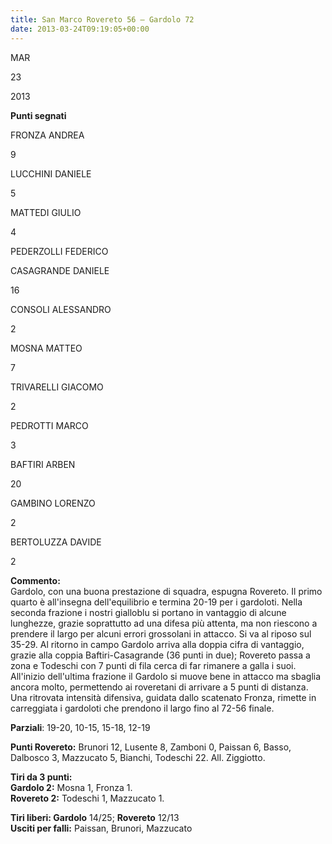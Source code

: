 ```yaml
---
title: San Marco Rovereto 56 – Gardolo 72
date: 2013-03-24T09:19:05+00:00
---
```

MAR

23

2013

**Punti segnati**

FRONZA ANDREA

9

LUCCHINI DANIELE

5

MATTEDI GIULIO

4

PEDERZOLLI FEDERICO

CASAGRANDE DANIELE

16

CONSOLI ALESSANDRO

2

MOSNA MATTEO

7

TRIVARELLI GIACOMO

2

PEDROTTI MARCO

3

BAFTIRI ARBEN

20

GAMBINO LORENZO

2

BERTOLUZZA DAVIDE

2

**Commento:**  
Gardolo, con una buona prestazione di squadra, espugna Rovereto. Il primo quarto è all'insegna dell'equilibrio e termina 20-19 per i gardoloti. Nella seconda frazione i nostri gialloblu si portano in vantaggio di alcune lunghezze, grazie soprattutto ad una difesa più attenta, ma non riescono a prendere il largo per alcuni errori grossolani in attacco. Si va al riposo sul 35-29. Al ritorno in campo Gardolo arriva alla doppia cifra di vantaggio, grazie alla coppia Baftiri-Casagrande (36 punti in due); Rovereto passa a zona e Todeschi con 7 punti di fila cerca di far rimanere a galla i suoi. All'inizio dell'ultima frazione il Gardolo si muove bene in attacco ma sbaglia ancora molto, permettendo ai roveretani di arrivare a 5 punti di distanza. Una ritrovata intensità difensiva, guidata dallo scatenato Fronza, rimette in carreggiata i gardoloti che prendono il largo fino al 72-56 finale.

**Parziali**: 19-20, 10-15, 15-18, 12-19

**Punti Rovereto:** Brunori 12, Lusente 8, Zamboni 0, Paissan 6, Basso, Dalbosco 3, Mazzucato 5, Bianchi, Todeschi 22. All. Ziggiotto.

**Tiri da 3 punti:**  
**Gardolo 2:** Mosna 1, Fronza 1.  
**Rovereto 2:** Todeschi 1, Mazzucato 1.

**Tiri liberi: Gardolo** 14/25; **Rovereto** 12/13  
**Usciti per falli:** Paissan, Brunori, Mazzucato